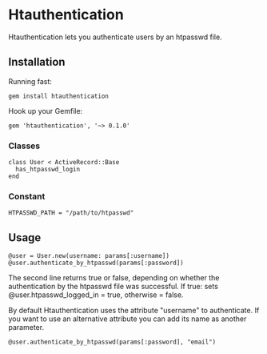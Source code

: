 Htauthentication
=============

Htauthentication lets you authenticate users by an htpasswd file.


Installation
-----------

Running fast:

    gem install htauthentication

Hook up your Gemfile:

    gem 'htauthentication', '~> 0.1.0'
    

### Classes

    class User < ActiveRecord::Base
      has_htpasswd_login
    end
    
### Constant

    HTPASSWD_PATH = "/path/to/htpasswd"
     
    
Usage
-----------

    @user = User.new(username: params[:username])
    @user.authenticate_by_htpasswd(params[:password])
    
The second line returns true or false, depending on whether the authentication by the htpasswd 
file was successful. If true: sets @user.htpasswd_logged_in = true, otherwise = false.

By default Htauthentication uses the attribute "username" to authenticate. If you want 
to use an alternative attribute you can add its name as another parameter.

    @user.authenticate_by_htpasswd(params[:password], "email")


